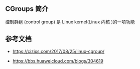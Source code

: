 ## CGroups 简介

控制群组 (control group) 是 Linux kernel(Linux 内核 )的一项功能

## 参考文档

- <https://cizixs.com/2017/08/25/linux-cgroup/>

- <https://bbs.huaweicloud.com/blogs/304619>